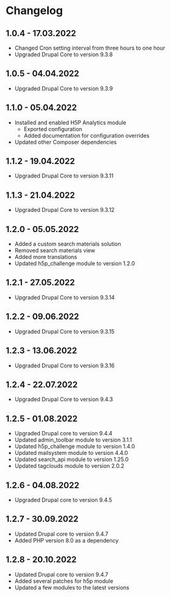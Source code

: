 # Changelog

## 1.0.4 - 17.03.2022

- Changed Cron setting interval from three hours to one hour
- Upgraded Drupal Core to version 9.3.8

## 1.0.5 - 04.04.2022

- Upgraded Drupal Core to version 9.3.9

## 1.1.0 - 05.04.2022

- Installed and enabled H5P Analytics module
  - Exported configuration
  - Added documentation for configuration overrides
- Updated other Composer dependencies

## 1.1.2 - 19.04.2022

- Upgraded Drupal Core to version 9.3.11

## 1.1.3 - 21.04.2022

- Upgraded Drupal Core to version 9.3.12

## 1.2.0 - 05.05.2022

 - Added a custom search materials solution
 - Removed search materials view
 - Added more translations
 - Updated h5p_challenge module to version 1.2.0

## 1.2.1 - 27.05.2022

- Upgraded Drupal Core to version 9.3.14

## 1.2.2 - 09.06.2022

- Upgraded Drupal Core to version 9.3.15

## 1.2.3 - 13.06.2022

- Upgraded Drupal Core to version 9.3.16

## 1.2.4 - 22.07.2022

- Upgraded Drupal Core to version 9.4.3

## 1.2.5 - 01.08.2022

- Upgraded Drupal core to version 9.4.4
- Updated admin_toolbar module to version 3.1.1
- Updated h5p_challenge module to version 1.4.0
- Updated mailsystem module to version 4.4.0
- Updated search_api module to version 1.25.0
- Updated tagclouds module to version 2.0.2

## 1.2.6 - 04.08.2022

- Upgraded Drupal core to version 9.4.5

## 1.2.7 - 30.09.2022

- Updated Drupal core to version 9.4.7
- Added PHP version 8.0 as a dependency

## 1.2.8 - 20.10.2022

- Updated Drupal core to version 9.4.7
- Added several patches for h5p module
- Updated a few modules to the latest versions

